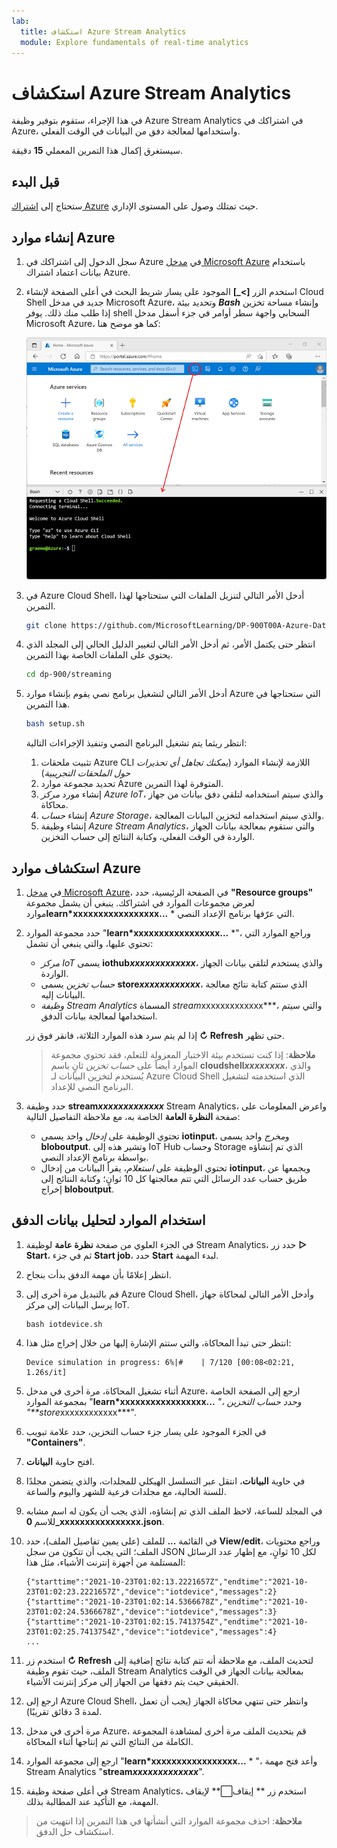 ```yaml
---
lab:
  title: استكشاف Azure Stream Analytics
  module: Explore fundamentals of real-time analytics
---
```


# <a name="explore-azure-stream-analytics"></a>استكشاف Azure Stream Analytics

في هذا الإجراء، ستقوم بتوفير وظيفة Azure Stream Analytics في اشتراكك في Azure، واستخدامها لمعالجة دفق من البيانات في الوقت الفعلي.

سيستغرق إكمال هذا التمرين المعملي **15** دقيقة.

## <a name="before-you-start"></a>قبل البدء

ستحتاج إلى [اشتراك Azure](https://azure.microsoft.com/free) حيث تمتلك وصول على المستوى الإداري.

## <a name="create-azure-resources"></a>إنشاء موارد Azure

1. سجل الدخول إلى اشتراكك في Azure في [مدخل Microsoft Azure](https://portal.azure.com) باستخدام بيانات اعتماد اشتراك Azure.

1. استخدم الزر **[\>_]** الموجود على يسار شريط البحث في أعلى الصفحة لإنشاء Cloud Shell جديد في مدخل Microsoft Azure، وتحديد بيئة ***Bash*** وإنشاء مساحة تخزين إذا طلب منك ذلك. يوفر shell السحابي واجهة سطر أوامر في جزء أسفل مدخل Microsoft Azure، كما هو موضح هنا:

    ![مدخل Microsoft Azure مع جزء shell سحابي](./images/cloud-shell.png)

1. في Azure Cloud Shell، أدخل الأمر التالي لتنزيل الملفات التي ستحتاجها لهذا التمرين.

    ```bash
    git clone https://github.com/MicrosoftLearning/DP-900T00A-Azure-Data-Fundamentals dp-900
    ```

1. انتظر حتى يكتمل الأمر، ثم أدخل الأمر التالي لتغيير الدليل الحالي إلى المجلد الذي يحتوي على الملفات الخاصة بهذا التمرين.

    ```bash
    cd dp-900/streaming
    ```

1. أدخل الأمر التالي لتشغيل برنامج نصي يقوم بإنشاء موارد Azure التي ستحتاجها في هذا التمرين.

    ```bash
    bash setup.sh
    ```

    انتظر ريثما يتم تشغيل البرنامج النصي وتنفيذ الإجراءات التالية:

    1. تثبيت ملحقات Azure CLI اللازمة لإنشاء الموارد (*يمكنك تجاهل أي تحذيرات حول الملحقات التجريبية*)
    1. تحديد مجموعة موارد Azure المتوفرة لهذا التمرين.
    1. إنشاء مورد *مركز Azure IoT*، والذي سيتم استخدامه لتلقي دفق بيانات من جهاز محاكاة.
    1. إنشاء *حساب Azure Storage*، والذي سيتم استخدامه لتخزين البيانات المعالجة.
    1. إنشاء وظيفة *Azure Stream Analytics*، والتي ستقوم بمعالجة بيانات الجهاز الواردة في الوقت الفعلي، وكتابة النتائج إلى حساب التخزين.

## <a name="explore-the-azure-resources"></a>استكشاف موارد Azure

1. في [مدخل Microsoft Azure](https://portal.azure.com?azure-portal=true)، في الصفحة الرئيسية، حدد **"Resource groups"** لعرض مجموعات الموارد في اشتراكك. ينبغي أن يشمل مجموعة موارد**learn*xxxxxxxxxxxxxxxxx...** * التي عرّفها برنامج الإعداد النصي.
2. حدد مجموعة الموارد "**learn*xxxxxxxxxxxxxxxxx...** *"، وراجع الموارد التي تحتوي عليها، والتي ينبغي أن تشمل:
    - *مركز IoT* يسمى **iothub*xxxxxxxxxxxxx***، والذي يستخدم لتلقي بيانات الجهاز الواردة.
    - *حساب تخزين* يسمى **store*xxxxxxxxxxxx***، الذي ستتم كتابة نتائج معالجة البيانات إليه.
    - *وظيفة Stream Analytics* المسماة *stream*xxxxxxxxxxxxx***، والتي سيتم استخدامها لمعالجة بيانات الدفق.

    إذا لم يتم سرد هذه الموارد الثلاثة، فانقر فوق زر **&#8635; Refresh** حتى تظهر.

    > **ملاحظة**: إذا كنت تستخدم بيئة الاختبار المعزولة للتعلم، فقد تحتوي مجموعة الموارد أيضاً على *حساب تخزين* ثانٍ باسم **cloudshell*xxxxxxxx***، والذي يُستخدم لتخزين البيانات لـ Azure Cloud Shell الذي استخدمته لتشغيل البرنامج النصي للإعداد.

3. حدد وظيفة **stream*xxxxxxxxxxxxx*** Stream Analytics، واعرض المعلومات على صفحة **النظرة العامة** الخاصة به، مع ملاحظة التفاصيل التالية:
    - تحتوي الوظيفة على *إدخال* واحد يسمى **iotinput**، و*مخرج* واحد يسمى **bloboutput**. وتشير هذه إلى IoT Hub وحساب Storage الذي تم إنشاؤه بواسطة برنامج الإعداد النصي.
    - تحتوي الوظيفة على *استعلام*، يقرأ البيانات من إدخال **iotinput**، ويجمعها عن طريق حساب عدد الرسائل التي تتم معالجتها كل 10 ثوانٍ؛ وكتابة النتائج إلى إخراج **bloboutput**.

## <a name="use-the-resources-to-analyze-streaming-data"></a>استخدام الموارد لتحليل بيانات الدفق

1. في الجزء العلوي من صفحة **نظرة عامة** لوظيفة Stream Analytics، حدد زر **&#9655; Start**، ثم في جزء **Start job**، حدد **Start** لبدء المهمة.
2. انتظر إعلامًا بأن مهمة الدفق بدأت بنجاح.
3. قم بالتبديل مرة أخرى إلى Azure Cloud Shell، وأدخل الأمر التالي لمحاكاة جهاز يرسل البيانات إلى مركز IoT.

    ```
    bash iotdevice.sh
    ```

4. انتظر حتى تبدأ المحاكاة، والتي ستتم الإشارة إليها من خلال إخراج مثل هذا:

    ```
    Device simulation in progress: 6%|#    | 7/120 [00:08<02:21, 1.26s/it]
    ```

5. أثناء تشغيل المحاكاة، مرة أخرى في مدخل Azure، ارجع إلى الصفحة الخاصة بمجموعة الموارد "**learn*xxxxxxxxxxxxxxxxx...** *"، وحدد حساب التخزين "**store*xxxxxxxxxxxx***".
6. في الجزء الموجود على يسار جزء حساب التخزين، حدد علامة تبويب **"Containers"**.
7. افتح حاوية **البيانات**.
8. في حاوية **البيانات**، انتقل عبر التسلسل الهيكلي للمجلدات، والذي يتضمن مجلدًا للسنة الحالية، مع مجلدات فرعية للشهر واليوم والساعة.
9. في المجلد للساعة، لاحظ الملف الذي تم إنشاؤه، الذي يجب أن يكون له اسم مشابه للاسم **0_xxxxxxxxxxxxxxxx.json**.
10. في القائمة **...** للملف (على يمين تفاصيل الملف)، حدد **View/edit**، وراجع محتويات الملف؛ التي يجب أن تتكون من سجل JSON لكل 10 ثوانٍ، مع إظهار عدد الرسائل المستلمة من أجهزة إنترنت الأشياء، مثل هذا:

    ```
    {"starttime":"2021-10-23T01:02:13.2221657Z","endtime":"2021-10-23T01:02:23.2221657Z","device":"iotdevice","messages":2}
    {"starttime":"2021-10-23T01:02:14.5366678Z","endtime":"2021-10-23T01:02:24.5366678Z","device":"iotdevice","messages":3}
    {"starttime":"2021-10-23T01:02:15.7413754Z","endtime":"2021-10-23T01:02:25.7413754Z","device":"iotdevice","messages":4}
    ...
    ```

11. استخدم زر **&#8635; Refresh** لتحديث الملف، مع ملاحظة أنه تتم كتابة نتائج إضافية إلى الملف، حيث تقوم وظيفة Stream Analytics بمعالجة بيانات الجهاز في الوقت الحقيقي حيث يتم دفقها من الجهاز إلى مركز إنترنت الأشياء.
12. ارجع إلى Azure Cloud Shell، وانتظر حتى تنتهي محاكاة الجهاز (يجب أن تعمل لمدة 3 دقائق تقريبًا).
13. مرة أخرى في مدخل Azure، قم بتحديث الملف مرة أخرى لمشاهدة المجموعة الكاملة من النتائج التي تم إنتاجها أثناء المحاكاة.
14. ارجع إلى مجموعة الموارد "**learn*xxxxxxxxxxxxxxxxx...** * "، وأعد فتح مهمة Stream Analytics "**stream*xxxxxxxxxxxxx***".
15. في أعلى صفحة وظيفة Stream Analytics، استخدم زر ** إيقاف&#11036;** لإيقاف المهمة، مع التأكيد عند المطالبة بذلك.

> **ملاحظة**: احذف مجموعة الموارد التي أنشأتها في هذا التمرين إذا انتهيت من استكشاف حل الدفق.
